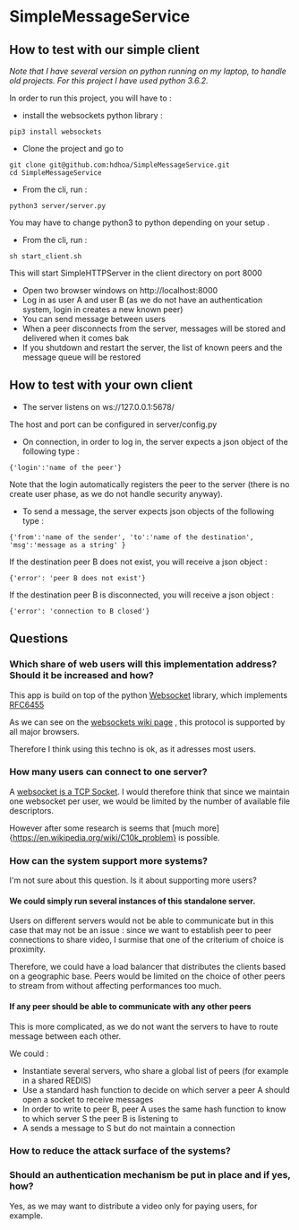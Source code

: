 # SimpleMessageService


## How to test with our simple client

_Note that I have several version on python running on my laptop, to handle old projects._
_For this project I have used python 3.6.2._

In order to run this project, you will have to :
* install the websockets python library :

```
pip3 install websockets
```

* Clone the project and go to 
```
git clone git@github.com:hdhoa/SimpleMessageService.git
cd SimpleMessageService
```

* From the cli, run :
```
python3 server/server.py
```

You may have to change python3 to python depending on your setup .
* From the cli, run :
```
sh start_client.sh
```

This will  start SimpleHTTPServer in the client directory on port 8000

* Open two browser windows on http://localhost:8000
* Log in as user A and user B (as we do not have an authentication system, login in creates a new known peer)
* You can send message between users
* When a peer disconnects from the server, messages will be stored and delivered when it comes bak
* If you shutdown and restart the server, the list of known peers and the message queue will be restored

## How to test with your own client

* The server listens on ws://127.0.0.1:5678/

The host and port can be configured in server/config.py

* On connection, in order to log in, the server expects a json object of the following type :

```
{'login':'name of the peer'}
```
Note that the login automatically registers the peer to the server (there is no create user phase, as we do not handle security anyway).

* To send a message, the server expects json objects of the following type :

```
{'from':'name of the sender', 'to':'name of the destination', 'msg':'message as a string' }
```
If the destination peer B does not exist, you will receive a json object : 

```
{'error': 'peer B does not exist'}
```

If the destination peer B is disconnected, you will receive a json object : 

```
{'error': 'connection to B closed'}
```

## Questions

### Which share of web users will this implementation address? Should it be increased and how?

This app is build on top of  the python [Websocket](https://websockets.readthedocs.io/en/stable/) library, which  implements  [RFC6455](https://tools.ietf.org/html/rfc6455)

As we can see on the [websockets wiki page](https://en.wikipedia.org/wiki/WebSocket#Browser_implementation) , this protocol is supported by all major browsers.

Therefore I think using this techno is ok, as it adresses most users.

### How many users can connect to one server?

A [websocket is a TCP Socket](https://developer.mozilla.org/en-US/docs/Web/API/WebSockets_API/Writing_WebSocket_servers).
I would therefore think that since we maintain one websocket per user, we would be limited by the number of available file descriptors.

However after some research is seems that [much more] {https://en.wikipedia.org/wiki/C10k_problem} is possible.

### How can the system support more systems?

I'm not sure about this question.
Is it about supporting more users?

#### We could simply run several instances of this standalone server.
Users on different servers would not be able to communicate but in this case that may not be an issue : since we want to establish 
peer to peer connections to share video, I surmise that one of the criterium of choice is proximity.

Therefore, we could have a load balancer that distributes the clients based on a geographic base. 
Peers would be limited on the choice of other peers to stream from without affecting performances too much.

#### If any peer should be able to communicate with any other peers

This is more complicated, as we do not want the servers to  have to route message between each other.

We could :
* Instantiate several servers, who share a global list of peers (for example in a shared REDIS)
* Use a standard hash function to decide on which server a peer A should open a socket to receive messages 
* In order to write to peer B, peer A uses the same hash function to know to which server S the peer B is listening to
* A sends a message to S but do not maintain a connection

### How to reduce the attack surface of the systems?
### Should an authentication mechanism be put in place and if yes, how?

Yes, as we may want to distribute a video only for paying users, for example.

